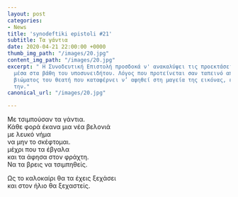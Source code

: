 ```yaml
---
layout: post
categories:
- News
title: 'synodeftiki epistoli #21'
subtitle: Τα γάντια
date: 2020-04-21 22:00:00 +0000
thumb_img_path: "/images/20.jpg"
content_img_path: "/images/20.jpg"
excerpt: " Η Συνοδευτική Επιστολή προσδοκά ν' ανακαλύψει τις προεκτάσεις της εικόνας
  μέσα στα βάθη του υποσυνειδήτου. Λόγος που προτείνεται σαν ταπεινό απαύγασμα του
  βιώματος του θεατή που καταφέρνει ν’ αφηθεί στη μαγεία της εικόνας, επαναδημιουργώντας
  την."
canonical_url: "/images/20.jpg"

---
```

Με τσιμπούσαν τα γάντια.  
Κάθε φορά έκανα μια νέα βελονιά  
με λευκό νήμα  
να μην το σκέφτομαι.  
μέχρι που τα έβγαλα  
και τα άφησα στον φράχτη.  
Να τα βρεις να τσιμπηθείς.

Ως το καλοκαίρι θα τα έχεις ξεχάσει  
και στον ήλιο θα ξεχαστείς.